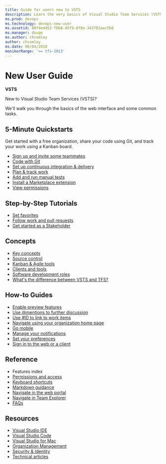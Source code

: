 ```yaml
---
title: Guide for users new to VSTS 
description: Learn the very basics of Visual Studio Team Services (VSTS)  
ms.prod: devops
ms.technology: devops-new-user
ms.assetid: 00f4ed452-fbb8-45f9-8f0a-343702aac5b8  
ms.manager: douge
ms.author: chcomley
author: chcomley
ms.date: 06/04/2018
monikerRange: '>= tfs-2013'
---
```


# New User Guide

**VSTS**

New to Visual Studio Team Services (VSTS)?

We'll walk you through the basics of the web interface and some common tasks.

<!---
## Overview
[What is VSTS?](what-is-vsts.md)
[Overview of services](services.md)
-->

## 5-Minute Quickstarts

Get started with a free organization, share your code using Git, and track your work using a Kanban board.

- [Sign up and invite some teammates](sign-up-invite-teammates.md)  
- [Code with Git](code-with-git.md)
- [Set up continuous integration & delivery](../pipelines/get-started-designer.md?toc=/vsts/user-guide/toc.json&bc=/vsts/user-guide/breadcrumb/toc.json)
- [Plan & track work](plan-track-work.md)
- [Add and run manual tests](add-run-manual-tests.md)
- [Install a Marketplace extension](../marketplace/install-vsts-extension.md)
- [View permissions](../organizations/security/view-permissions.md)

## Step-by-Step Tutorials

- [Set favorites](/../project/navigation/set-favorites?toc=/vsts/user-guide/toc.json&bc=/vsts/user-guide/breadcrumb/toc.json)
- [Follow work and pull requests](../work/work-items/follow-work-items.md?toc=/vsts/user-guide/toc.json&bc=/vsts/user-guide/breadcrumb/toc.json)
- [Get started as a Stakeholder](../organizations/security/get-started-stakeholder.md)

## Concepts

- [Key concepts](concepts.md)
- [Source control](source-control.md)
- [Kanban & Agile tools](../work/backlogs/overview.md?toc=/vsts/user-guide/toc.json&bc=/vsts/user-guide/breadcrumb/toc.json)
- [Clients and tools](tools.md?toc=/vsts/user-guide/toc.json&bc=/vsts/user-guide/breadcrumb/toc.json)
- [Software development roles](roles.md?toc=/vsts/user-guide/toc.json&bc=/vsts/user-guide/breadcrumb/toc.json)
- [What's the difference between VSTS and TFS?](about-vsts-tfs.md?toc=/vsts/user-guide/toc.json&bc=/vsts/user-guide/breadcrumb/toc.json)

## How-to Guides

- [Enable preview features](../project/navigation/preview-features.md?toc=/vsts/user-guide/toc.json&bc=/vsts/user-guide/breadcrumb/toc.json)
- [Use @mentions to further discussion](../notifications/at-mentions.md?toc=/vsts/user-guide/toc.json&bc=/vsts/user-guide/breadcrumb/toc.json)
- [Use #ID to link to work items](../notifications/add-links-to-work-items.md?toc=/vsts/user-guide/toc.json&bc=/vsts/user-guide/breadcrumb/toc.json&view=vsts)
- [Navigate using your organization home page](../project/navigation/work-across-projects.md)
- [Go mobile](../project/navigation/mobile-work.md?toc=/vsts/user-guide/toc.json&bc=/vsts/user-guide/breadcrumb/toc.json)
- [Manage your notifications](../notifications/howto-manage-personal-notifications.md?toc=/vsts/user-guide/toc.json&bc=/vsts/user-guide/breadcrumb/toc.json&view=vsts)
- [Set your preferences](../organizations/settings/set-your-preferences.md?toc=/vsts/user-guide/toc.json&bc=/vsts/user-guide/breadcrumb/toc.json)
- [Sign in to the web or a client](../organizations/projects/connect-to-projects.md)

## Reference

- Features index
- [Permissions and access](../organizations/security/permissions-access.md?toc=/vsts/user-guide/toc.json&bc=/vsts/user-guide/breadcrumb/toc.json)
- [Keyboard shortcuts](../project/navigation/keyboard-shortcuts.md?toc=/vsts/user-guide/toc.json&bc=/vsts/user-guide/breadcrumb/toc.json)
- [Markdown guidance](../project/wiki/markdown-guidance.md?toc=/vsts/user-guide/toc.json&bc=/vsts/user-guide/breadcrumb/toc.json)
- [Navigate in the web portal](../project/navigation/index.md)
- [Navigate in Team Explorer](work-team-explorer.md)
- [FAQs](faqs.md)

## Resources

- [Visual Studio IDE](https://docs.microsoft.com/visualstudio/)
- [Visual Studio Code](https://code.visualstudio.com/docs)
- [Visual Studio for Mac](https://docs.microsoft.com/visualstudio/mac)
- [Organization Management](../organizations/accounts/index.md)
- [Security & Identity](../organizations/security/index.md)
- [Technical articles](../articles/index.md)

